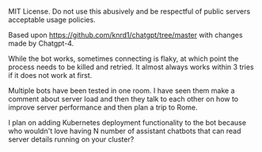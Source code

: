 MIT License. Do not use this abusively and be respectful of public servers acceptable
usage policies.

Based upon https://github.com/knrd1/chatgpt/tree/master with changes made by Chatgpt-4.

While the bot works, sometimes connecting is flaky, at which point the process needs to 
be killed and retried. It almost always works within 3 tries if it does not work at first.

Multiple bots have been tested in one room. I have seen them make a comment
about server load and then they talk to each other on how to improve server performance 
and then plan a trip to Rome. 

I plan on adding Kubernetes deployment functionality to the bot because who wouldn't love
having N number of assistant chatbots that can read server details running on your cluster?
